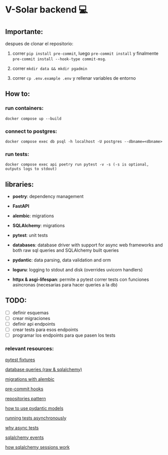 # V-Solar backend :computer:

## Importante:

despues de clonar el repositorio:

1. correr `pip install pre-commit`, luego `pre-commit install` y finalmente `pre-commit install --hook-type commit-msg`.

2. correr `mkdir data && mkdir pgadmin`

3. correr `cp .env.example .env` y rellenar variables de entorno

## How to:

### run containers:

`docker compose up --build`

### connect to postgres:

`docker compose exec db psql -h localhost -U postgres --dbname=<dbname>`

### run tests:

`docker compose exec api poetry run pytest -v -s (-s is optional, outputs logs to stdout)`

## libraries:

- **poetry**: dependency management

- **FastAPI**

- **alembic**: migrations

- **SQLAlchemy**: migrations

- **pytest**: unit tests

- **databases**: database driver with support for async web frameworks and both raw sql queries and SQLAlchemy built queries

- **pydantic**: data parsing, data validation and orm

- **loguru**: logging to stdout and disk (overrides uvicorn handlers)

- **httpx & asgi-lifespan**: permite a pytest correr tests con funciones asincronas (necesarias para hacer queries a la db)

## TODO:

- [ ] definir esquemas
- [ ] crear migraciones
- [ ] definir api endpoints
- [ ] crear tests para esos endpoints
- [ ] programar los endpoints para que pasen los tests

### relevant resources:

[pytest fixtures](https://docs.pytest.org/en/latest/how-to/fixtures.html)

[database queries (raw & sqlalchemy)](https://www.encode.io/databases/database_queries/)

[migrations with alembic](https://www.jeffastor.com/blog/pairing-a-postgresql-db-with-your-dockerized-fastapi-app)

[pre-commit hooks](https://pre-commit.com/)

[repositories pattern](https://www.jeffastor.com/blog/hooking-fastapi-endpoints-up-to-a-postgres-database)

[how to use pydantic models](https://www.jeffastor.com/blog/hooking-fastapi-endpoints-up-to-a-postgres-database)

[running tests asynchronously](https://www.jeffastor.com/blog/testing-fastapi-endpoints-with-docker-and-pytest)

[why async tests](https://fastapi.tiangolo.com/advanced/async-tests/)

[sqlalchemy events](https://docs.sqlalchemy.org/en/14/orm/events.html)

[how sqlalchemy sessions work](https://docs.sqlalchemy.org/en/13/orm/session_basics.html)
